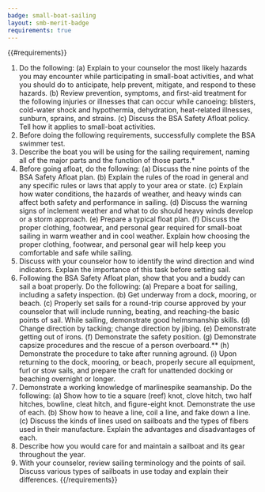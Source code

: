 ```yaml
---
badge: small-boat-sailing
layout: smb-merit-badge
requirements: true
---
```


{{#requirements}}
1. Do the following:
    (a) Explain to your counselor the most likely hazards you may encounter while participating in small-boat activities, and what you should do to anticipate, help prevent, mitigate, and respond to these hazards.
    (b) Review prevention, symptoms, and first-aid treatment for the following injuries or illnesses that can occur while canoeing: blisters, cold-water shock and hypothermia, dehydration, heat-related illnesses, sunburn, sprains, and strains.
    (c) Discuss the BSA Safety Afloat policy. Tell how it applies to small-boat activities.
2. Before doing the following requirements, successfully complete the BSA swimmer test.
3. Describe the boat you will be using for the sailing requirement, naming all of the major parts and the function of those parts.*
4. Before going afloat, do the following:
    (a) Discuss the nine points of the BSA Safety Afloat plan.
    (b) Explain the rules of the road in general and any specific rules or laws that apply to your area or state.
    (c) Explain how water conditions, the hazards of weather, and heavy winds can affect both safety and performance in sailing.
    (d) Discuss the warning signs of inclement weather and what to do should heavy winds develop or a storm approach.
    (e) Prepare a typical float plan.
    (f) Discuss the proper clothing, footwear, and personal gear required for small-boat sailing in warm weather and in cool weather. Explain how choosing the proper clothing, footwear, and personal gear will help keep you comfortable and safe while sailing.
5. Discuss with your counselor how to identify the wind direction and wind indicators. Explain the importance of this task before setting sail.
6. Following the BSA Safety Afloat plan, show that you and a buddy can sail a boat properly. Do the following:
    (a) Prepare a boat for sailing, including a safety inspection.
    (b) Get underway from a dock, mooring, or beach.
    (c) Properly set sails for a round-trip course approved by your counselor that will include running, beating, and reaching-the basic points of sail. While sailing, demonstrate good helmsmanship skills.
    (d) Change direction by tacking; change direction by jibing.
    (e) Demonstrate getting out of irons.
    (f) Demonstrate the safety position.
    (g) Demonstrate capsize procedures and the rescue of a person overboard.**
    (h) Demonstrate the procedure to take after running aground.
    (i) Upon returning to the dock, mooring, or beach, properly secure all equipment, furl or stow sails, and prepare the craft for unattended docking or beaching overnight or longer.
7. Demonstrate a working knowledge of marlinespike seamanship. Do the following:
    (a) Show how to tie a square (reef) knot, clove hitch, two half hitches, bowline, cleat hitch, and figure-eight knot. Demonstrate the use of each.
    (b) Show how to heave a line, coil a line, and fake down a line.
    (c) Discuss the kinds of lines used on sailboats and the types of fibers used in their manufacture. Explain the advantages and disadvantages of each.
8. Describe how you would care for and maintain a sailboat and its gear throughout the year.
9. With your counselor, review sailing terminology and the points of sail. Discuss various types of sailboats in use today and explain their differences.
{{/requirements}}
